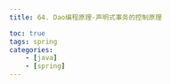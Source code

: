 ```yaml
---
title: 64. Dao编程原理-声明式事务的控制原理

toc: true
tags: spring
categories: 
    - [java]
    - [spring]
---
```



 

<!--more-->




```java

```